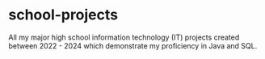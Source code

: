 # school-projects
All my major high school information technology (IT) projects created between 2022 - 2024 which demonstrate my proficiency in Java and SQL.
